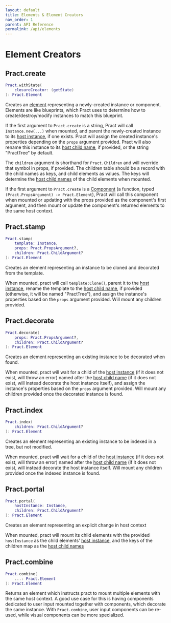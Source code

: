 ```yaml
---
layout: default
title: Elements & Element Creators
nav_order: 1
parent: API Reference
permalink: /api/elements
---
```


# Element Creators

## Pract.create

```lua
Pract.withState(
    closureCreator: (getState)
): Pract.Element
```

Creates an [element](../basic/instancingelements) representing a newly-created instance or component. Elements are like blueprints, which Pract uses to determine how to create/destroy/modify instances to match this blueprint.

If the first argument to `Pract.create` is a string, Pract will call `Instance.new(...)` when mounted, and parent the newly-created instance to its [host instance](../basic/templatingelements#host-context), if one exists. Pract will assign the created instance's properties depending on the `props` argument provided. Pract will also rename this instance to its [host child name](../basic/templatingelements#host-context), if provided, or the string "PractTree" by default.

The `children` argument is shorthand for `Pract.Children` and will override that symbol in props, if provided. The children table should be a record with the child names as keys, and child elements as values. The keys will determine the [host child names](../basic/templatingelements#host-context) of the child elements when mounted.

If the first argument to `Pract.create` is a [Component](../basic/components) (a function, typed `(Pract.PropsArgument) -> Pract.Element`), Pract will call this component when mounted or updating with the props provided as the component's first argument, and then mount or update the component's returned elements to the same host context.

## Pract.stamp

```lua
Pract.stamp(
    template: Instance,
    props: Pract.PropsArgument?,
    children: Pract.ChildArgument?
): Pract.Element
```

Creates an element representing an instance to be cloned and decorated from the template.

When mounted, pract will call `template:Clone()`, parent it to the [host instance](../basic/templatingelements#host-context), rename the template to the [host child name](../basic/templatingelements#host-context), if provided (otherwise, it will be named "PractTree"), and assign the instance's properties based on the `props` argument provided. Will mount any children provided.

## Pract.decorate

```lua
Pract.decorate(
    props: Pract.PropsArgument?,
    children: Pract.ChildArgument?
): Pract.Element
```

Creates an element representing an existing instance to be decorated when found.

When mounted, pract will wait for a child of the [host instance](../basic/templatingelements#host-context) (if it does not exist, will throw an error) named after the [host child name](../basic/templatingelements#host-context) (if it does not exist, will instead decorate the host instance itself), and assign the instance's properties based on the `props` argument provided. Will mount any children provided once the decorated instance is found.

## Pract.index

```lua
Pract.index(
    children: Pract.ChildArgument?
): Pract.Element
```

Creates an element representing an existing instance to be indexed in a tree, but not modified.

When mounted, pract will wait for a child of the [host instance](../basic/templatingelements#host-context) (if it does not exist, will throw an error) named after the [host child name](../basic/templatingelements#host-context) (if it does not exist, will instead decorate the host instance itself. Will mount any children provided once the indexed instance is found.

## Pract.portal

```lua
Pract.portal(
    hostInstance: Instance,
    children: Pract.ChildArgument?
): Pract.Element
```

Creates an element representing an explicit change in host context

When mounted, pract will mount its child elements with the provided `hostInstance` as the child elements' [host instance](../basic/templatingelements#host-context), and the keys of the children map as the [host child names](../basic/templatingelements#host-context)



## Pract.combine

```lua
Pract.combine(
    ...: Pract.Element
): Pract.Element
```

Returns an element which instructs pract to mount multiple elements with the same host context. A good use case for this is having components dedicated to user input mounted together with components, which decorate the same instance. With `Pract.combine`, user input components can be re-used, while visual components can be more specialized.